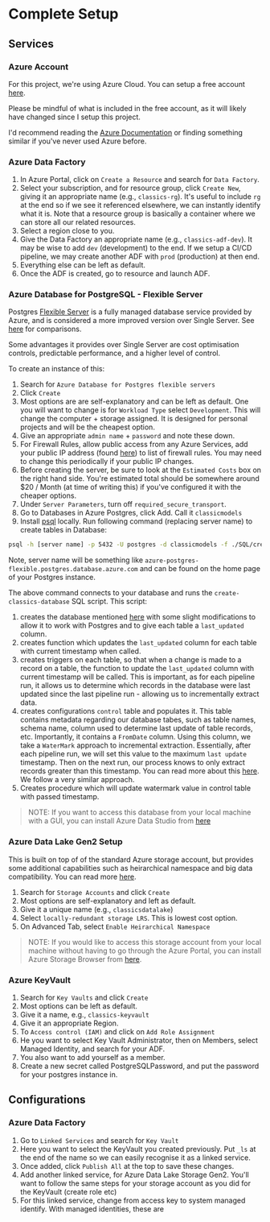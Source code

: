# Complete Setup

## Services

### Azure Account

For this project, we're using Azure Cloud. You can setup a free account [here](https://azure.microsoft.com/en-gb/free).

Please be mindful of what is included in the free account, as it will likely have changed since I setup this project.

I'd recommend reading the [Azure Documentation](https://learn.microsoft.com/en-us/azure/azure-portal/azure-portal-overview) or finding something similar if you've never used Azure before.

### Azure Data Factory

1. In Azure Portal, click on `Create a Resource` and search for `Data Factory`.
1. Select your subscription, and for resource group, click `Create New`, giving it an appropriate name (e.g., `classics-rg`). It's useful to include `rg` at the end so if we see it referenced elsewhere, we can instantly identify what it is. Note that a resource group is basically a container where we can store all our related resources.
1. Select a region close to you.
1. Give the Data Factory an appropriate name (e.g., `classics-adf-dev`). It may be wise to add `dev` (development) to the end. If we setup a CI/CD pipeline, we may create another ADF with `prod` (production) at then end.
1. Everything else can be left as default. 
1. Once the ADF is created, go to resource and launch ADF.

### Azure Database for PostgreSQL - Flexible Server

Postgres [Flexible Server](https://learn.microsoft.com/en-us/azure/postgresql/flexible-server/overview) is a fully managed database service provided by Azure, and is considered a more improved version over Single Server. See [here](https://learn.microsoft.com/en-us/azure/postgresql/flexible-server/concepts-compare-single-server-flexible-server#comparison-table) for comparisons.

Some advantages it provides over Single Server are cost optimisation controls, predictable performance, and a higher level of control. 

To create an instance of this:

1. Search for `Azure Database for Postgres flexible servers`
1. Click `Create`
1. Most options are are self-explanatory and can be left as default. One you will want to change is for `Workload Type` select `Development`. This will change the computer + storage assigned. It is designed for personal projects and will be the cheapest option.
1. Give an appropriate `admin name` + `password` and note these down.
1. For Firewall Rules, allow public access from any Azure Services, add your public IP address (found [here](https://whatismyipaddress.com)) to list of firewall rules. You may need to change this periodically if your public IP changes.
1. Before creating the server, be sure to look at the `Estimated Costs` box on the right hand side. You're estimated total should be somewhere around $20 / Month (at time of writing this) if you've configured it with the cheaper options. 
1. Under `Server Parameters`, turn off `required_secure_transport`.
1. Go to Databases in Azure Postgres, click Add. Call it `classicmodels`
1. Install [psql](https://www.timescale.com/blog/how-to-install-psql-on-mac-ubuntu-debian-windows/) locally. Run following command (replacing server name) to create tables in Database:

```bash
psql -h [server name] -p 5432 -U postgres -d classicmodels -f ./SQL/create-classics-database.sql
```

Note, server name will be something like `azure-postgres-flexible.postgres.database.azure.com` and can be found on the home page of your Postgres instance.

The above command connects to your database and runs the `create-classics-database` SQL script. This script:

1. creates the database mentioned [here](https://www.mysqltutorial.org/getting-started-with-mysql/mysql-sample-database/) with some slight modifications to allow it to work with Postgres and to give each table a `last_updated` column.
1. creates function which updates the `last_updated` column for each table with current timestamp when called.
1. creates triggers on each table, so that when a change is made to a record on a table, the function to update the `last_updated` column with current timestamp will be called. This is important, as for each pipeline run, it allows us to determine which records in the database were last updated since the last pipeline run - allowing us to incrementally extract data.
1. creates configurations `control` table and populates it. This table contains metadata regarding our database tabes, such as table names, schema name, column used to determine last update of table records, etc. Importantly, it contains a `FromDate` column. Using this column, we take a `WaterMark` approach to incremental extraction. Essentially, after each pipeline run, we will set this value to the maximum `last update` timestamp. Then on the next run, our process knows to only extract records greater than this timestamp. You can read more about this [here](https://datakuity.com/2022/12/14/incrementally-load-with-synapse/). We follow a very similar approach.
1. Creates procedure which will update watermark value in control table with passed timestamp.


>NOTE: If you want to access this database from your local machine with a GUI, you can install Azure Data Studio from [here](https://learn.microsoft.com/en-us/azure-data-studio/download-azure-data-studio?tabs=win-install%2Cwin-user-install%2Credhat-install%2Cwindows-uninstall%2Credhat-uninstall)

### Azure Data Lake Gen2 Setup

This is built on top of of the standard Azure storage account, but provides some additional capabilities such as heirarchical namespace and big data compatibility. You can read more [here](https://learn.microsoft.com/en-us/azure/storage/blobs/data-lake-storage-introduction).

1. Search for `Storage Accounts` and click `Create`
1. Most options are self-explanatory and left as default.
1. Give it a unique name (e.g., `classicsdatalake`)
1. Select `locally-redundant storage LRS`. This is lowest cost option.
1. On Advanced Tab, select `Enable Heirarchical Namespace`

>NOTE: If you would like to access this storage account from your local machine without having to go through the Azure Portal, you can install Azure Storage Browser from [here](https://learn.microsoft.com/en-us/azure/vs-azure-tools-storage-manage-with-storage-explorer?tabs=macos).

### Azure KeyVault

1. Search for `Key Vaults`  and click `Create`
1. Most options can be left as default.
1. Give it a name, e.g., `classics-keyvault`
1. Give it an appropriate Region.
1. To `Access control (IAM)` and click on `Add Role Assignment`
1. He you want to select Key Vault Administrator, then on Members, select Managed Identity, and search for your ADF.
1. You also want to add yourself as a member.
1. Create a new secret called PostgreSQLPassword, and put the password for your postgres instance in.

## Configurations

### Azure Data Factory

1. Go to `Linked Services` and search for `Key Vault`
1. Here you want to select the KeyVault you created previously. Put `_ls` at the end of the name so we can easily recognise it as a linked service.
1. Once added, click `Publish All` at the top to save these changes.
1. Add another linked service, for Azure Data Lake Storage Gen2. You'll want to follow the same steps for your storage account as you did for the KeyVault (create role etc)
1. For this linked service, change from access key to system managed identify. With managed identities, these are 
